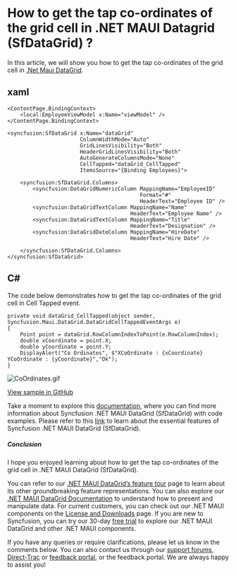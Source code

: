 # How to get the tap co-ordinates of the grid cell in .NET MAUI Datagrid (SfDataGrid) ?
In this article, we will show you how to get the tap co-ordinates of the grid cell in [.Net Maui DataGrid](https://www.syncfusion.com/maui-controls/maui-datagrid).

## xaml

```
<ContentPage.BindingContext>
    <local:EmployeeViewModel x:Name="viewModel" />
</ContentPage.BindingContext>

<syncfusion:SfDataGrid x:Name="dataGrid"
                       ColumnWidthMode="Auto"
                       GridLinesVisibility="Both"
                       HeaderGridLinesVisibility="Both"
                       AutoGenerateColumnsMode="None"
                       CellTapped="dataGrid_CellTapped"
                       ItemsSource="{Binding Employees}">

    <syncfusion:SfDataGrid.Columns>
        <syncfusion:DataGridNumericColumn MappingName="EmployeeID"
                                          Format="#"
                                          HeaderText="Employee ID" />
        <syncfusion:DataGridTextColumn MappingName="Name"
                                       HeaderText="Employee Name" />
        <syncfusion:DataGridTextColumn MappingName="Title"
                                       HeaderText="Designation" />
        <syncfusion:DataGridDateColumn MappingName="HireDate"
                                       HeaderText="Hire Date" />

    </syncfusion:SfDataGrid.Columns>
</syncfusion:SfDataGrid>
``` 

## C#
The code below demonstrates how to get the tap co-ordinates of the grid cell in Cell Tapped event.
```
private void dataGrid_CellTapped(object sender, Syncfusion.Maui.DataGrid.DataGridCellTappedEventArgs e)
{
    Point point = dataGrid.RowColumnIndexToPoint(e.RowColumnIndex);
    double xCoordinate = point.X;
    double yCoordinate = point.Y;
    DisplayAlert("Co Ordinates", $"XCoOrdinate : {xCoordinate} YCoOrdinate : {yCoordinate}","Ok");
}
```

![CoOrdinates.gif](https://support.syncfusion.com/kb/agent/attachment/inline?token=eyJhbGciOiJodHRwOi8vd3d3LnczLm9yZy8yMDAxLzA0L3htbGRzaWctbW9yZSNobWFjLXNoYTI1NiIsInR5cCI6IkpXVCJ9.eyJpZCI6IjM0MzI3Iiwib3JnaWQiOiIzIiwiaXNzIjoic3VwcG9ydC5zeW5jZnVzaW9uLmNvbSJ9.uQ8O9myvQEbHIKSowJegkBTx-maZhNAALwrVUtyv9gU)

[View sample in GitHub](https://github.com/SyncfusionExamples/How-to-get-the-tap-co-ordinates-of-the-grid-cell-in-.NET-MAUI-Datagrid-SfDataGrid--in-DataGrid-)

Take a moment to explore this [documentation](https://help.syncfusion.com/maui/datagrid/overview), where you can find more information about Syncfusion .NET MAUI DataGrid (SfDataGrid) with code examples. Please refer to this [link](https://www.syncfusion.com/maui-controls/maui-datagrid) to learn about the essential features of Syncfusion .NET MAUI DataGrid (SfDataGrid).
 
##### Conclusion
 
I hope you enjoyed learning about how to get the tap co-ordinates of the grid cell in .NET MAUI DataGrid (SfDataGrid).
 
You can refer to our [.NET MAUI DataGrid’s feature tour](https://www.syncfusion.com/maui-controls/maui-datagrid) page to learn about its other groundbreaking feature representations. You can also explore our [.NET MAUI DataGrid Documentation](https://help.syncfusion.com/maui/datagrid/getting-started) to understand how to present and manipulate data. 
For current customers, you can check out our .NET MAUI components on the [License and Downloads](https://www.syncfusion.com/sales/teamlicense) page. If you are new to Syncfusion, you can try our 30-day [free trial](https://www.syncfusion.com/downloads/maui) to explore our .NET MAUI DataGrid and other .NET MAUI components.
 
If you have any queries or require clarifications, please let us know in the comments below. You can also contact us through our [support forums](https://www.syncfusion.com/forums), [Direct-Trac](https://support.syncfusion.com/create) or [feedback portal](https://www.syncfusion.com/feedback/maui?control=sfdatagrid), or the feedback portal. We are always happy to assist you!